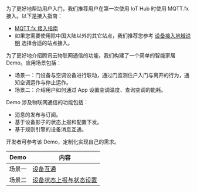 为了更好地帮助用户入门，我们推荐用户在第一次使用 IoT Hub 时使用 MQTT.fx 接入。以下是接入指南：

- [MQTT.fx 接入指南](https://cloud.tencent.com/document/product/634/14630)
- 如果您需要使用除中国大陆以外的其它站点，我们推荐您参考 [设备接入地域说明](https://cloud.tencent.com/document/product/634/61228) 选择合适的站点接入。

为了更好地介绍腾讯云物联网通信的功能，我们构建了一个简单的智能家居 Demo。应用场景包括：

- 场景一：门设备与空调设备进行联动，通过门监测住户入门与离开的行为，通知空调运作与停止运作。
- 场景二：介绍用户如何通过 App 设置空调温度、查询空调的能耗。

Demo 涉及物联网通信的功能包括：

- 消息的发布与订阅。
- 基于设备影子的状态上报和配置下发。
- 基于规则引擎的设备消息互通。

开发者可参考该 Demo，定制化实现自己的需求。

| Demo   | 内容                                                         |
| ------ | ------------------------------------------------------------ |
| 场景一 | [设备互通](https://cloud.tencent.com/document/product/634/11913) |
| 场景二 | [设备状态上报与状态设置](https://cloud.tencent.com/document/product/634/11914) |

